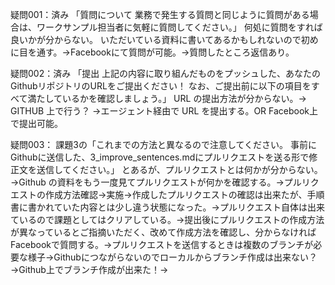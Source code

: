 疑問001：済み
「質問について
業務で発生する質問と同じように質問がある場合は、ワークサンプル担当者に気軽に質問してください。」
何処に質問をすれば良いかが分からない。
いただいている資料に書いてあるかもしれないので初めに目を通す。→Facebookにて質問が可能。→質問したところ返信あり。

疑問002：済み
「提出
上記の内容に取り組んだものをプッシュした、あなたのGithubリポジトリのURLをご提出ください！ なお、ご提出前に以下の項目をすべて満たしているかを確認しましょう。」
URL の提出方法が分からない。→ GITHUB 上で行う？ →エージェント経由で URL を提出する。OR Facebook上で提出可能。


疑問003：
課題3の「これまでの方法と異なるので注意してください。
事前にGithubに送信した、3_improve_sentences.mdにプルリクエストを送る形で修正文を送信してください。」
とあるが、プルリクエストとは何かが分からない。→Github の資料をもう一度見てプルリクエストが何かを確認する。→プルリクエストの作成方法確認→実施→作成したプルリクエストの確認は出来たが、手順書に書かれていた内容とは少し違う状態になった。→プルリクエスト自体は出来ているので課題としてはクリアしている。→提出後にプルリクエストの作成方法が異なっているとご指摘いただく、改めて作成方法を確認し、分からなければFacebookで質問する。→プルリクエストを送信するときは複数のブランチが必要な様子→Githubにつながらないのでローカルからブランチ作成は出来ない？→Github上でブランチ作成が出来た！→


